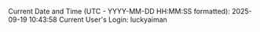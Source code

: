 Current Date and Time (UTC - YYYY-MM-DD HH:MM:SS formatted): 2025-09-19 10:43:58
Current User's Login: luckyaiman
